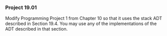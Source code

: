 ### Project 19.01

Modify Programming Project 1 from Chapter 10 so that it uses the stack ADT
described in Section 19.4. You may use any of the implementations of the ADT
described in that section.
